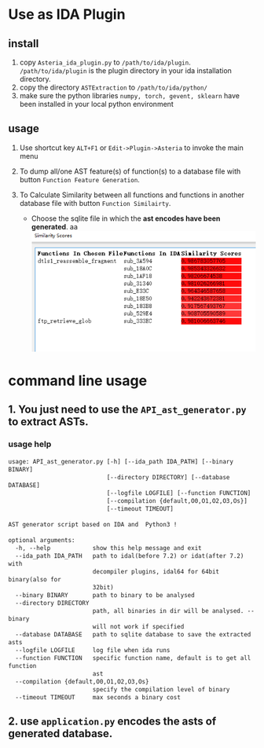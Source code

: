 # Use as IDA Plugin

## install
1. copy `Asteria_ida_plugin.py` to `/path/to/ida/plugin`. `/path/to/ida/plugin` is the plugin directory in your ida installation directory.
2. copy the directory `ASTExtraction` to `/path/to/ida/python/`
3. make sure the python libraries `numpy, torch, gevent, sklearn` have been installed in your local python environment

## usage
1. Use shortcut key `ALT+F1` or `Edit->Plugin->Asteria` to invoke the main menu

2. To dump all/one AST feature(s) of function(s) to a database file with button `Function Feature Generation`.

3. To Calculate Similarity between all functions and functions in another database file with button `Function Similairty`.
    * Choose the sqlite file in which the **ast encodes have been generated**.
   aa
![Result](./SimRes.PNG)


# command line usage
## 1. You just need to use the `API_ast_generator.py` to extract ASTs.

### usage help
```
usage: API_ast_generator.py [-h] [--ida_path IDA_PATH] [--binary BINARY]
                            [--directory DIRECTORY] [--database DATABASE]
                            [--logfile LOGFILE] [--function FUNCTION]
                            [--compilation {default,O0,O1,O2,O3,Os}]
                            [--timeout TIMEOUT]

AST generator script based on IDA and  Python3 !

optional arguments:
  -h, --help            show this help message and exit
  --ida_path IDA_PATH   path to idal(before 7.2) or idat(after 7.2) with
                        decompiler plugins, idal64 for 64bit binary(also for
                        32bit)
  --binary BINARY       path to binary to be analysed
  --directory DIRECTORY
                        path, all binaries in dir will be analysed. --binary
                        will not work if specified
  --database DATABASE   path to sqlite database to save the extracted asts
  --logfile LOGFILE     log file when ida runs
  --function FUNCTION   specific function name, default is to get all function
                        ast
  --compilation {default,O0,O1,O2,O3,Os}
                        specify the compilation level of binary
  --timeout TIMEOUT     max seconds a binary cost
```
## 2. use `application.py` encodes the asts of generated database.


    
